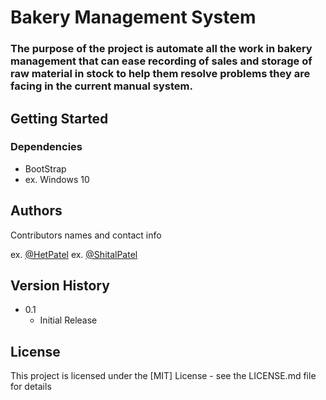 # Bakery Management System

### The purpose of the project is automate all the work in bakery management that can ease recording of sales and storage of raw material in stock to help them resolve problems they are facing in the current manual system.

## Getting Started

### Dependencies

* BootStrap
* ex. Windows 10

## Authors

Contributors names and contact info

ex. [@HetPatel](https://twitter.com/dompizzie)
ex. [@ShitalPatel](https://github.com/ShitalPatel19)

## Version History

* 0.1
    * Initial Release

## License

This project is licensed under the [MIT] License - see the LICENSE.md file for details
